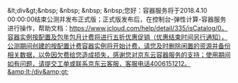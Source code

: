 &amp;lt;div&amp;gt;&amp;nbsp; &amp;nbsp; &amp;nbsp; &amp;nbsp;您好：容器服务将于2018.4.10 00:00:00结束公测并发布正式版；正式版发布后，在控制台-弹性计算-容器服务进行操作，帮助文档：https://www.jcloud.com/help/detail/335/isCatalog/0。容器实例按配置及包年包月计费将进行五折优惠促销（优惠结束时间另行通知），公测期间创建的按配置计费容器实例将开始计费，请您及时删除闲置的资源并备份相关数据，以免因欠费给您造成损失，感谢您对京东云容器服务的支持；使用期间如有问题，请提交工单或联系京东云客服，客服电话4006151212。&amp;lt;/div&amp;gt;